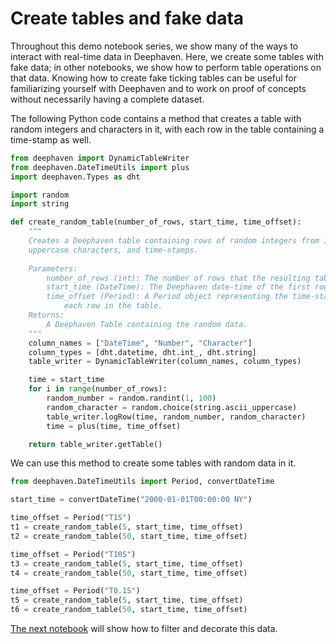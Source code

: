 # Create tables and fake data

Throughout this demo notebook series, we show many of the ways to interact with real-time data in Deephaven. Here, we create some tables with fake data; in other notebooks, we show how to perform table operations on that data. Knowing how to create fake ticking tables can be useful for familiarizing yourself with Deephaven and to work on proof of concepts without necessarily having a complete dataset.

The following Python code contains a method that creates a table with random integers and characters in it, with each row in the table containing a time-stamp as well.

```python
from deephaven import DynamicTableWriter
from deephaven.DateTimeUtils import plus
import deephaven.Types as dht

import random
import string

def create_random_table(number_of_rows, start_time, time_offset):
    """
    Creates a Deephaven table containing rows of random integers from 1 to 99, random
    uppercase characters, and time-stamps.
    
    Parameters:
        number_of_rows (int): The number of rows that the resulting table will contain.
        start_time (DateTime): The Deephaven date-time of the first row in the table.
        time_offset (Period): A Period object representing the time-stamp difference between
            each row in the table.
    Returns:
        A Deephaven Table containing the random data.
    """
    column_names = ["DateTime", "Number", "Character"]
    column_types = [dht.datetime, dht.int_, dht.string]
    table_writer = DynamicTableWriter(column_names, column_types)

    time = start_time
    for i in range(number_of_rows):
        random_number = random.randint(1, 100)
        random_character = random.choice(string.ascii_uppercase)
        table_writer.logRow(time, random_number, random_character)
        time = plus(time, time_offset)

    return table_writer.getTable()
```

We can use this method to create some tables with random data in it.

```python
from deephaven.DateTimeUtils import Period, convertDateTime

start_time = convertDateTime("2000-01-01T00:00:00 NY")

time_offset = Period("T1S")
t1 = create_random_table(5, start_time, time_offset)
t2 = create_random_table(50, start_time, time_offset)

time_offset = Period("T10S")
t3 = create_random_table(5, start_time, time_offset)
t4 = create_random_table(50, start_time, time_offset)

time_offset = Period("T0.1S")
t5 = create_random_table(5, start_time, time_offset)
t6 = create_random_table(50, start_time, time_offset)
```

[The next notebook](A2%20Filter%20and%20decorate.md) will show how to filter and decorate this data.
